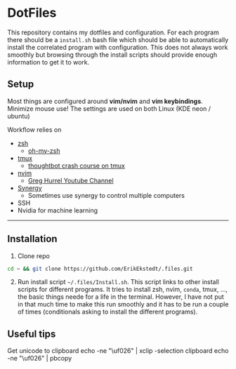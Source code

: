 # DotFiles

This repository contains my dotfiles and configuration. For each program there
should be a `install.sh` bash file which should be able to automatically install the
correlated program with configuration. This does not always work smoothly but browsing
through the install scripts should provide enough information to get it to work.

## Setup

Most things are configured around <strong>vim/nvim</strong> and <strong>vim keybindings</strong>. Minimize mouse use!
The settings are used on both Linux (KDE neon / ubuntu)

Workflow relies on 
* [zsh](https://www.zsh.org/)
  * [oh-my-zsh](https://github.com/robbyrussell/oh-my-zsh)
* [tmux](https://github.com/tmux/tmux)
  * [thoughtbot crash course on tmux](https://thoughtbot.com/blog/a-tmux-crash-course)
* [nvim](https://neovim.io/)
  * [Greg Hurrel Youtube Channel](https://www.youtube.com/channel/UCXPHFM88IlFn68OmLwtPmZA)
* [Synergy](https://symless.com/synergy)
  - Sometimes use synergy to control multiple computers
* SSH
* Nvidia for machine learning

--------------

## Installation

1. Clone repo 
```bash
cd ~ && git clone https://github.com/ErikEkstedt/.files.git
```
2. Run install script `~/.files/Install.sh`. This script links to other install scripts
   for different programs. It tries to install zsh, nvim, `conda`, tmux, ..., the basic
   things neede for a life in the terminal. However, I have not put in that much time to
   make this run smoothly and it has to be run a couple of times (conditionals asking to
   install the different programs).


## Useful tips
Get unicode to clipboard
	echo -ne "\uf026" | xclip -selection clipboard
	echo -ne "\uf026" | pbcopy
